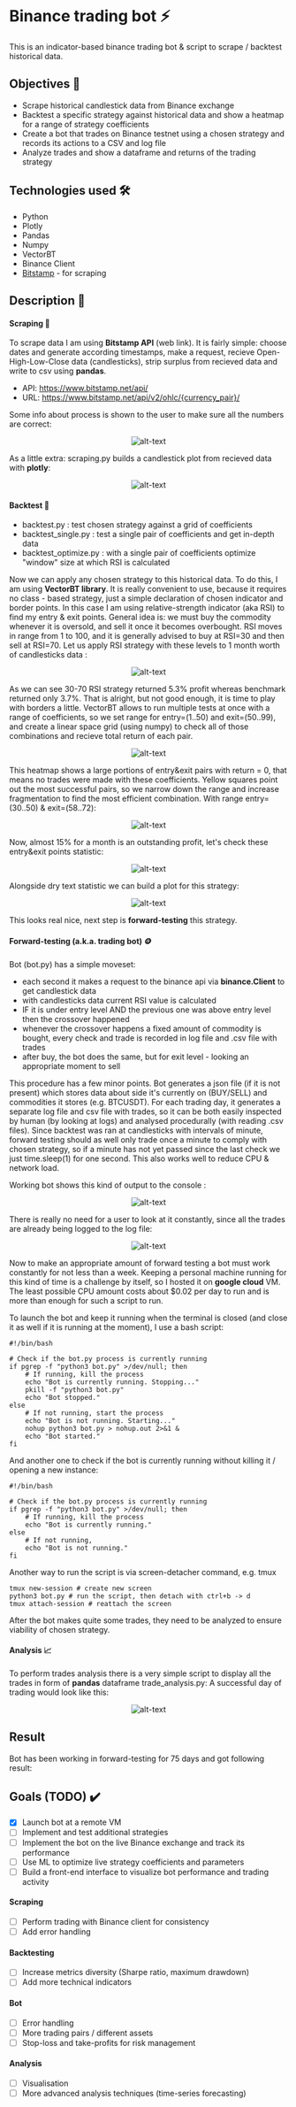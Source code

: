 # Binance trading bot ⚡️
This is an indicator-based binance trading bot & script to scrape / backtest historical data.

## Objectives 🎯

- Scrape historical candlestick data from Binance exchange
- Backtest a specific strategy against historical data and show a heatmap for a range of strategy coefficients
- Create a bot that trades on Binance testnet using a chosen strategy and records its actions to a CSV and log file
- Analyze trades and show a dataframe and returns of the trading strategy

## Technologies used 🛠

 - Python 
 - Plotly
 - Pandas
 - Numpy
 - VectorBT
 - Binance Client
 - [Bitstamp](https://www.bitstamp.net/api/) - for scraping 

## Description 🤔

#### Scraping 📃

To scrape data I am using **Bitstamp API** (web link). It is fairly simple: choose dates and generate according timestamps, make a request, recieve Open-High-Low-Close data (candlesticks), strip surplus from recieved data and write to csv using **pandas**.
- API: https://www.bitstamp.net/api/
- URL: https://www.bitstamp.net/api/v2/ohlc/{currency_pair}/

Some info about process is shown to the user to make sure all the numbers are correct:

<p align="center">
<img src="https://user-images.githubusercontent.com/119735427/235074146-41d7eddb-07b8-4ff3-9027-3199f773320b.png" alt="alt-text">
</p>

As a little extra: scraping.py builds a candlestick plot from recieved data with **plotly**:
<p align="center">
<img src="https://user-images.githubusercontent.com/119735427/235073869-ed1cbb39-5fc5-4921-9b18-7071671f18e1.png" alt="alt-text">
</p>


#### Backtest 📜

- backtest.py : test chosen strategy against a grid of coefficients
- backtest_single.py : test a single pair of coefficients and get in-depth data
- backtest_optimize.py : with a single pair of coefficients optimize "window" size at which RSI is calculated 

Now we can apply any chosen strategy to this historical data. To do this, I am using **VectorBT library**. It is really convenient to use, because it requires no class - based strategy, just a simple declaration of chosen indicator and border points.
In this case I am using relative-strength indicator (aka RSI) to find my entry & exit points. General idea is: we must buy the commodity whenever it is oversold, and sell it once it becomes overbought. RSI moves in range from 1 to 100, and it is generally advised to buy at RSI=30 and then sell at RSI=70.
Let us apply RSI strategy with these levels to 1 month worth of candlesticks data :

<p align="center">
<img src="https://user-images.githubusercontent.com/119735427/235079062-e8056a1f-03d1-4d96-988b-e9af23a3f261.png" alt="alt-text">
</p>

As we can see 30-70 RSI strategy returned 5.3% profit whereas benchmark returned only 3.7%. That is alright, but not good enough, it is time to play with borders a little. VectorBT allows to run multiple tests at once with a range of coefficients, so we set range for entry=(1..50) and exit=(50..99), and create a linear space grid (using numpy) to check all of those combinations and recieve total return of each pair. 

<p align="center">
<img src="https://user-images.githubusercontent.com/119735427/235080396-0f32d85d-68c5-4102-8777-d2626d82d192.png" alt="alt-text">
</p>

This heatmap shows a large portions of entry&exit pairs with return = 0, that means no trades were made with these coefficients.
Yellow squares point out the most successful pairs, so we narrow down the range and increase fragmentation to find the most efficient combination.
With range entry=(30..50) & exit=(58..72):

<p align="center">
<img src="https://user-images.githubusercontent.com/119735427/235081891-5291af99-f4bb-43a3-be6f-bed0cbfc0ebf.png" alt="alt-text">
</p>

Now, almost 15% for a month is an outstanding profit, let's check these entry&exit points statistic:

<p align="center">
<img src="https://user-images.githubusercontent.com/119735427/235082661-e99625f9-042e-4a71-9f4d-0801a5b72718.png" alt="alt-text">
</p>

Alongside dry text statistic we can build a plot for this strategy:

<p align="center">
<img src="https://user-images.githubusercontent.com/119735427/235082911-49429047-6ae6-4944-99f8-e4336f957851.png" alt="alt-text">
</p>

This looks real nice, next step is **forward-testing** this strategy.

#### Forward-testing (a.k.a. trading bot) 🪙

Bot (bot.py) has a simple moveset: 
- each second it makes a request to the binance api via **binance.Client** to get candlestick data
- with candlesticks data current RSI value is calculated
- IF it is under entry level AND the previous one was above entry level then the crossover happened
- whenever the crossover happens a fixed amount of commodity is bought, every check and trade is recorded in log file and .csv file with trades
- after buy, the bot does the same, but for exit level - looking an appropriate moment to sell

This procedure has a few minor points.
Bot generates a json file (if it is not present) which stores data about side it's currently on (BUY/SELL) and commodities it stores (e.g. BTCUSDT). For each trading day, it generates a separate log file and csv file with trades, so it can be both easily inspected by human (by looking at logs) and analysed procedurally (with reading .csv files).
Since backtest was ran at candlesticks with intervals of minute, forward testing should as well only trade once a minute to comply with chosen strategy, so if a minute has not yet passed since the last check we just time.sleep(1) for one second. This also works well to reduce CPU & network load.

Working bot shows this kind of output to the console :

<p align="center">
<img src="https://user-images.githubusercontent.com/119735427/235092149-1a2b0a36-e2ed-4d57-a79c-5d048d5b11a1.png" alt="alt-text">
</p>

There is really no need for a user to look at it constantly, since all the trades are already being logged to the log file:

<p align="center">
<img src="https://user-images.githubusercontent.com/119735427/235093010-c2a96294-08fc-47f1-bf01-89b9e091e04e.png" alt="alt-text">
</p>

Now to make an appropriate amount of forward testing a bot must work constantly for not less than a week. Keeping a personal machine running for this kind of time is a challenge by itself, so I hosted it on **google cloud** VM. The least possible CPU amount costs about $0.02 per day to run and is more than enough for such a script to run.

To launch the bot and keep it running when the terminal is closed (and close it as well if it is running at the moment), I use a bash script:

```
#!/bin/bash

# Check if the bot.py process is currently running
if pgrep -f "python3 bot.py" >/dev/null; then
    # If running, kill the process
    echo "Bot is currently running. Stopping..."
    pkill -f "python3 bot.py"
    echo "Bot stopped."
else
    # If not running, start the process
    echo "Bot is not running. Starting..."
    nohup python3 bot.py > nohup.out 2>&1 &
    echo "Bot started."
fi
```

And another one to check if the bot is currently running without killing it / opening a new instance:

```
#!/bin/bash

# Check if the bot.py process is currently running
if pgrep -f "python3 bot.py" >/dev/null; then
    # If running, kill the process
    echo "Bot is currently running."
else
    # If not running,
    echo "Bot is not running."
fi
```

Another way to run the script is via screen-detacher command, e.g. tmux

``` 
tmux new-session # create new screen
python3 bot.py # run the script, then detach with ctrl+b -> d
tmux attach-session # reattach the screen
```

After the bot makes quite some trades, they need to be analyzed to ensure viability of chosen strategy.

#### Analysis 📈

To perform trades analysis there is a very simple script to display all the trades in form of **pandas** dataframe trade_analysis.py:
A successful day of trading would look like this:

<p align="center">
<img src="https://user-images.githubusercontent.com/119735427/235101566-0167ee85-baef-4601-a50e-ed1596eca626.png" alt="alt-text">
</p>

## Result

Bot has been working in forward-testing for 75 days and got following result:



## Goals (TODO) ✔️

- [x] Launch bot at a remote VM
- [ ] Implement and test additional strategies
- [ ] Implement the bot on the live Binance exchange and track its performance
- [ ] Use ML to optimize live strategy coefficients and parameters
- [ ] Build a front-end interface to visualize bot performance and trading activity

#### Scraping

- [ ] Perform trading with Binance client for consistency
- [ ] Add error handling

#### Backtesting

- [ ] Increase metrics diversity (Sharpe ratio, maximum drawdown)
- [ ] Add more technical indicators

#### Bot

- [ ] Error handling
- [ ] More trading pairs / different assets
- [ ] Stop-loss and take-profits for risk management

#### Analysis

- [ ] Visualisation
- [ ] More advanced analysis techniques (time-series forecasting)
